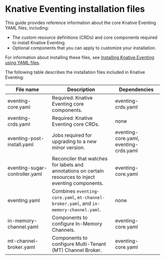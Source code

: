 # Knative Eventing installation files

This guide provides reference information about the core Knative Eventing YAML files, including:

- The custom resource definitions (CRDs) and core components required to install Knative Eventing.
- Optional components that you can apply to customize your installation.

For information about installing these files, see [Installing Knative Eventing using YAML files](../install-eventing-with-yaml.md).

The following table describes the installation files included in Knative Eventing:

| File name | Description | Dependencies|
| --- | --- | --- |
| eventing-core.yaml | Required: Knative Eventing core components. |  eventing-crds.yaml |
| eventing-crds.yaml | Required: Knative Eventing core CRDs. |  none |
| eventing-post-install.yaml | Jobs required for upgrading to a new minor version. | eventing-core.yaml, eventing-crds.yaml |
| eventing-sugar-controller.yaml | Reconciler that watches for labels and annotations on certain resources to inject eventing components. | eventing-core.yaml |
| eventing.yaml | Combines `eventing-core.yaml`, `mt-channel-broker.yaml`, and `in-memory-channel.yaml`. | none |
| in-memory-channel.yaml | Components to configure In-Memory Channels. | eventing-core.yaml |
| mt-channel-broker.yaml | Components to configure Multi-Tenant (MT) Channel Broker. | eventing-core.yaml |
